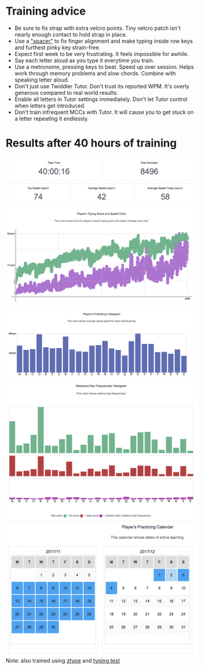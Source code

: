 # Training advice
* Be sure to fix strap with extra velcro points. Tiny velcro patch isn't nearly enough contact to hold strap in place.
* Use a ["spacer"](https://github.com/lancegatlin/typemax/blob/master/spacer.md) to fix finger alignment and make typing inside row keys and furthest pinky key strain-free.
* Expect first week to be very frustrating. It feels impossible for awhile.
* Say each letter aloud as you type it everytime you train.
* Use a metronome, pressing keys to beat. Speed up over session. Helps work through memory problems and slow chords. Combine with speaking letter aloud.
* Don't just use Twiddler Tutor. Don't trust its reported WPM. It's overly generous compared to real world results.
* Enable all letters in Tutor settings immediately. Don't let Tutor control when letters get introduced.
* Don't train infrequent MCCs with Tutor. It will cause you to get stuck on a letter repeating it endlessly.

# Results after 40 hours of training
![training stats](https://github.com/lancegatlin/typemax/blob/master/training/40hrs/Screen%20Shot%202017-12-04%20at%208.30.46%20PM.png?raw=true)
![wpm](https://github.com/lancegatlin/typemax/blob/master/training/40hrs/Screen%20Shot%202017-12-04%20at%208.30.59%20PM.png?raw=true)
![prof](https://github.com/lancegatlin/typemax/blob/master/training/40hrs/Screen%20Shot%202017-12-04%20at%208.31.24%20PM.png?raw=true)
![key_freqs](https://github.com/lancegatlin/typemax/blob/master/training/40hrs/Screen%20Shot%202017-12-04%20at%208.31.34%20PM.png?raw=true)
![practice_calendar](https://github.com/lancegatlin/typemax/blob/master/training/40hrs/Screen%20Shot%202017-12-04%20at%208.31.45%20PM.png?raw=true)
Note: also trained using [ztype](http://zty.pe) and [typing test](https://www.livechatinc.com/typing-speed-test/#/)
